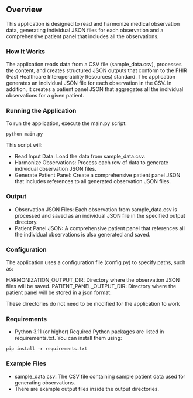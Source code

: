 ## Overview

This application is designed to read and harmonize medical observation data, generating individual JSON files for each observation and a comprehensive patient panel that includes all the observations.

### How It Works

The application reads data from a CSV file (sample_data.csv), processes the content, and creates structured JSON outputs that conform to the FHIR (Fast Healthcare Interoperability Resources) standard. The application generates an individual JSON file for each observation in the CSV. In addition, it creates a patient panel JSON that aggregates all the individual observations for a given patient.

### Running the Application

To run the application, execute the main.py script:

```
python main.py
```

This script will:

- Read Input Data: Load the data from sample_data.csv.
- Harmonize Observations: Process each row of data to generate individual observation JSON files.
- Generate Patient Panel: Create a comprehensive patient panel JSON that includes references to all generated observation JSON files.

### Output

- Observation JSON Files: Each observation from sample_data.csv is processed and saved as an individual JSON file in the specified output directory.
- Patient Panel JSON: A comprehensive patient panel that references all the individual observations is also generated and saved.

### Configuration

The application uses a configuration file (config.py) to specify paths, such as:

HARMONIZATION_OUTPUT_DIR: Directory where the observation JSON files will be saved.
PATIENT_PANEL_OUTPUT_DIR: Directory where the patient panel will be stored in a json format.

These directories do not need to be modified for the application to work

### Requirements

- Python 3.11 (or higher)
Required Python packages are listed in requirements.txt. You can install them using:

```
pip install -r requirements.txt
```

### Example Files

- sample_data.csv: The CSV file containing sample patient data used for generating observations.
- There are example output files inside the output directories.

